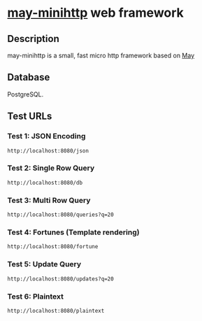 # [may-minihttp](https://github.com/Xudong-Huang/may_minihttp) web framework

## Description

may-minihttp is a small, fast micro http framework based on [May](https://github.com/Xudong-Huang/may)

## Database

PostgreSQL.

## Test URLs

### Test 1: JSON Encoding

    http://localhost:8080/json

### Test 2: Single Row Query

    http://localhost:8080/db

### Test 3: Multi Row Query

    http://localhost:8080/queries?q=20

### Test 4: Fortunes (Template rendering)

    http://localhost:8080/fortune

### Test 5: Update Query

    http://localhost:8080/updates?q=20

### Test 6: Plaintext

    http://localhost:8080/plaintext
